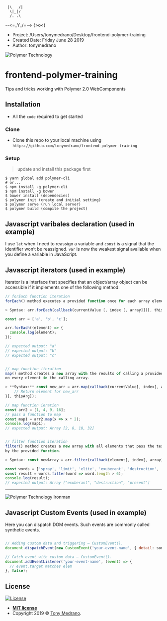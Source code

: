      |\   /|
      \|_|/
      /. .\
  --<=\_Y_/=-->
      {>o<}
 
 * Project: /Users/tonymedrano/Desktop/frontend-polymer-training
 * Created Date: Friday June 28 2019
 * Author: tonymedrano 
 
<img src="https://colaninfotech.com/wp-content/uploads/2019/01/Polymer_Banner.png" title="Polymer Technology" alt="Polymer Technology">

# frontend-polymer-training
Tips and tricks working with Polymer 2.0 WebComponents

## Installation

- All the `code` required to get started

### Clone

- Clone this repo to your local machine using `https://github.com/tonymedrano/frontend-polymer-training`

### Setup

> update and install this package first

```shell
$ yarn global add polymer-cli
# or... 
$ npm install -g polymer-cli
$ npm install -g bower
$ bower install (dependecies)
$ polymer init (create and initial setting)
$ polymer serve (run local server)
$ polymer build (compile the project)
```

## Javascript varibales declaration (used in example)

I use `let` when I need to reassign a variable and
`const` is a signal that the identifier won’t be reassigned.
`var` is now the weakest signal available when you define a variable in JavaScript.


## Javascript iterators (used in example)

Iterator is a interface that specifies that an object/array object can be accessible 
if it implements one of the following method:

```javascript
// forEach function iteration
forEach() method executes a provided function once for each array element.

> Syntax: arr.forEach(callback(currentValue [, index [, array]])[, thisArg]);

const arr = ['a', 'b', 'c'];

arr.forEach((element) => {
  console.log(element);
});

// expected output: "a"
// expected output: "b"
// expected output: "c"
```
```javascript

// map function iteration
map() method creates a new array with the results of calling a provided function 
on every element in the calling array.

> **Syntax:** const new_arr = arr.map(callback(currentValue[, index[, array]]) {
    // Return element for new_arr
}[, thisArg]);

// map function ieration
const arr2 = [1, 4, 9, 16];
// pass a function to map
const map1 = arr2.map(x => x * 2);
console.log(map1);
// expected output: Array [2, 8, 18, 32]
```

```javascript

// filter function iteration
filter() method creates a new array with all elements that pass the test implemented 
by the provided function.

> Syntax: const newArray = arr.filter(callback(element[, index[, array]])[, thisArg])

const words = ['spray', 'limit', 'elite', 'exuberant', 'destruction', 'present'];
const result = words.filter(word => word.length > 6);
console.log(result);
// expected output: Array ["exuberant", "destruction", "present"]
```

---

<img src="https://i.pinimg.com/originals/dc/b9/30/dcb9303ed1fa81fe641e1e25ac644bb1.gif" title="Polymer Technology Ironman" alt="Polymer Technology Ironman">

## Javascript Custom Events (used in example)

Here you can dispatch DOM events. Such events are commonly called synthetic events.

```javascript

// Adding custom data and triggering – CustomEvent().
document.dispatchEvent(new CustomEvent('your-event-name', { detail: somedata }));

// Catch event with custom data – CustomEvent().
document.addEventListener('your-event-name', (event) => {
  // event.target matches elem
}, false);
```

## License

[![License](http://img.shields.io/:license-mit-blue.svg?style=flat-square)](http://badges.mit-license.org)

- **[MIT license](http://opensource.org/licenses/mit-license.php)**
- Copyright 2019 © <a href="http://tonymedrano.com" target="_blank">Tony Medrano</a>.